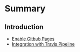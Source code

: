 # Summary

## Introduction

* [Enable Gitbub Pages](github-pages.md)
* [Integration with Travis Pipeline](travis.md)

